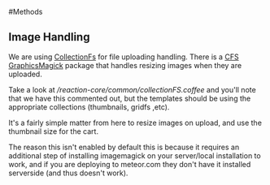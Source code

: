 #Methods

## Image Handling

We are using [CollectionFs](https://github.com/CollectionFS/Meteor-CollectionFS)  for file uploading handling.  There is a [CFS GraphicsMagick](https://github.com/CollectionFS/Meteor-cfs-graphicsmagick) package that handles resizing images when they are uploaded.

Take a look at */reaction-core/common/collectionFS.coffee* and you'll note that we have this commented out, but the templates should be using the appropriate collections (thumbnails, gridfs ,etc). 

It's a fairly simple matter from here to resize images on upload, and use the thumbnail size for the cart. 

The reason this isn't enabled by default this is because it requires an additional step of installing imagemagick on your server/local installation to work, and if you are deploying to meteor.com they don't have it installed serverside (and thus doesn't work).